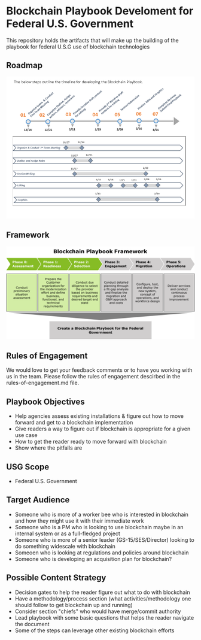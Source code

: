 # Blockchain Playbook Develoment for Federal U.S. Government

This repository holds the artifacts that will make up the building of the playbook for federal U.S.G use of blockchain technologies

## Roadmap

![blockchain timeline](playbook-timeline.png?raw=true "blockchain timeline")

## Framework

![blockchain roadmap](playbook-roadmap.png?raw=true "blockchain roadmap")

## Rules of Engagement

We would love to get your feedback comments or to have you working with us in the team.
Please follow the rules of engagement descirbed in the rules-of-engagement.md file.

## Playbook Objectives

- Help agencies assess existing installations & figure out how to move forward and get to a blockchain implementation
- Give readers a way to figure out if blockchain is appropriate for a given use case
- How to get the reader ready to move forward with blockchain
- Show where the pitfalls are

## USG Scope

- Federal U.S. Government

## Target Audience

- Someone who is more of a worker bee who is interested in blockchain and how they might use it with their immediate work
- Someone who is a PM who is looking to use blockchain maybe in an internal system or as a full-fledged project
- Someone who is more of a senior leader (GS-15/SES/Director) looking to do something widescale with blockchain
- Someoen who is looking at regulations and policies around blockchain
- Someone who is developing an acquisition plan for blockchain?

## Possible Content Strategy

- Decision gates to help the reader figure out what to do with blockchain
- Have a methodology/process section (what activities/methodology one should follow to get blockchain up and running)
- Consider section "chiefs" who would have merge/commit authority
- Lead playbook with some basic questions that helps the reader navigate the document
- Some of the steps can leverage other existing blockchain efforts
